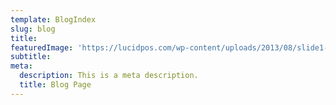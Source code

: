 ```yaml
---
template: BlogIndex
slug: blog
title: 
featuredImage: 'https://lucidpos.com/wp-content/uploads/2013/08/slide1-3601.jpg'
subtitle: 
meta:
  description: This is a meta description.
  title: Blog Page
---
```

